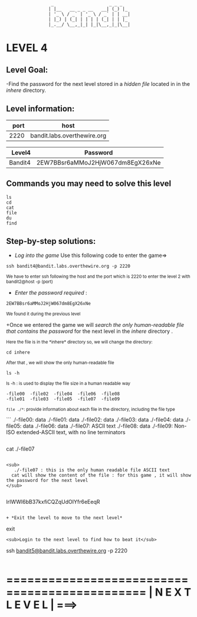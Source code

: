                      _                     _ _ _
                    | |__   __ _ _ __   __| (_) |_
                    | '_ \ / _` | '_ \ / _` | | __|
                    | |_) | (_| | | | | (_| | | |_
                    |_.__/ \__,_|_| |_|\__,_|_|\__|  



# LEVEL 4

## Level Goal:

-Find the password for the next level stored in a *hidden file* located in in the *inhere* directory.

## Level information:

| port |             host               |
|-----:|--------------------------------|
| 2220 |  bandit.labs.overthewire.org   |

| Level4 |  Password                             |
|-------:|---------------------------------------|
| Bandit4| 2EW7BBsr6aMMoJ2HjW067dm8EgX26xNe      |

## Commands you may need to solve this level

```
ls
cd
cat
file
du
find
```

## Step-by-step solutions:

+ *Log into the game* 
 Use this following code to enter the game=>
```
ssh bandit4@bandit.labs.overthewire.org -p 2220
```
<sub>We have to enter ssh following the host and the port which is 2220 to enter the level 2 with bandit2@host -p (port)</sub>

+ *Enter the password required* : 
```
2EW7BBsr6aMMoJ2HjW067dm8EgX26xNe
```
<sub>We found it during the previous level</sub>

+Once we entered the game we will *search the only human-readable file that contains the password* for the next level in the *inhere* directory .


<sub>
 Here the file is in the *inhere* directory so, we will change the directory:
</sub>

```
cd inhere

```

<sub>
After that , we will show the only human-readable file
</sub>

```
ls -h

```

<sub>

  ls -h : is used to display the file size in a human readable way
  
</sub>

``` 
-file00  -file02  -file04  -file06  -file08
-file01  -file03  -file05  -file07  -file09

```
<sub>

  `file ./*`: provide information about each file in the directory, including the file type
  
</sub>
``` 
./-file00: data
./-file01: data
./-file02: data
./-file03: data
./-file04: data
./-file05: data
./-file06: data
./-file07: ASCII text
./-file08: data
./-file09: Non-ISO extended-ASCII text, with no line terminators

```
```
cat  ./-file07

```

<sub>
   ./-file07 : this is the only human readable file ASCII text
  cat will show the content of the file : for this game , it will show the password for the next level
</sub>


``` 
lrIWWI6bB37kxfiCQZqUdOIYfr6eEeqR

```

+ *Exit the level to move to the next level*
```
exit

```
<sub>Login to the next level to find how to beat it</sub>

```
 ssh bandit5@bandit.labs.overthewire.org -p 2220

```
```
==============================================
|         N E X T      L E V E L             | ===>
==============================================    
```
